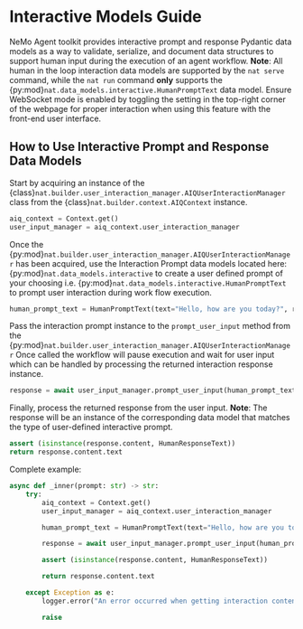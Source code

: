 <!--
SPDX-FileCopyrightText: Copyright (c) 2025, NVIDIA CORPORATION & AFFILIATES. All rights reserved.
SPDX-License-Identifier: Apache-2.0

Licensed under the Apache License, Version 2.0 (the "License");
you may not use this file except in compliance with the License.
You may obtain a copy of the License at

http://www.apache.org/licenses/LICENSE-2.0

Unless required by applicable law or agreed to in writing, software
distributed under the License is distributed on an "AS IS" BASIS,
WITHOUT WARRANTIES OR CONDITIONS OF ANY KIND, either express or implied.
See the License for the specific language governing permissions and
limitations under the License.
-->

# Interactive Models Guide
NeMo Agent toolkit provides interactive prompt and response Pydantic data models as a way to validate, serialize, and document
data structures to support human input during the execution of an agent workflow.
**Note**: All human in the loop interaction data models are supported by the `nat serve` command, while the `nat run`
command **only** supports the {py:mod}`nat.data_models.interactive.HumanPromptText` data model. Ensure WebSocket mode
is enabled by toggling the setting in the top-right corner of the webpage for proper interaction when using this feature
with the front-end user interface.

## How to Use Interactive Prompt and Response Data Models
Start by acquiring an instance of the {class}`nat.builder.user_interaction_manager.AIQUserInteractionManager` class
from the {class}`nat.builder.context.AIQContext` instance.
```python
aiq_context = Context.get()
user_input_manager = aiq_context.user_interaction_manager
```

Once the {py:mod}`nat.builder.user_interaction_manager.AIQUserInteractionManager` has been acquired, use the Interaction
Prompt data models located here: {py:mod}`nat.data_models.interactive` to create a user defined prompt of your choosing
i.e. {py:mod}`nat.data_models.interactive.HumanPromptText` to prompt user interaction during work flow execution.
```python
human_prompt_text = HumanPromptText(text="Hello, how are you today?", required=True, placeholder="default")
```

Pass the interaction prompt instance to the `prompt_user_input` method from the {py:mod}`nat.builder.user_interaction_manager.AIQUserInteractionManager`  Once called the workflow will pause execution and wait for user input which can be handled
by processing the returned interaction response instance.
```python
response = await user_input_manager.prompt_user_input(human_prompt_text)
```

Finally, process the returned response from the user input.
**Note**: The response will be an instance of the corresponding data model that matches the type of user-defined interactive prompt.
```python
assert (isinstance(response.content, HumanResponseText))
return response.content.text
```

Complete example:
```python
async def _inner(prompt: str) -> str:
    try:
        aiq_context = Context.get()
        user_input_manager = aiq_context.user_interaction_manager

        human_prompt_text = HumanPromptText(text="Hello, how are you today?", required=True, placeholder="default")

        response = await user_input_manager.prompt_user_input(human_prompt_text)

        assert (isinstance(response.content, HumanResponseText))

        return response.content.text

    except Exception as e:
        logger.error("An error occurred when getting interaction content: %s", e)

        raise
```
